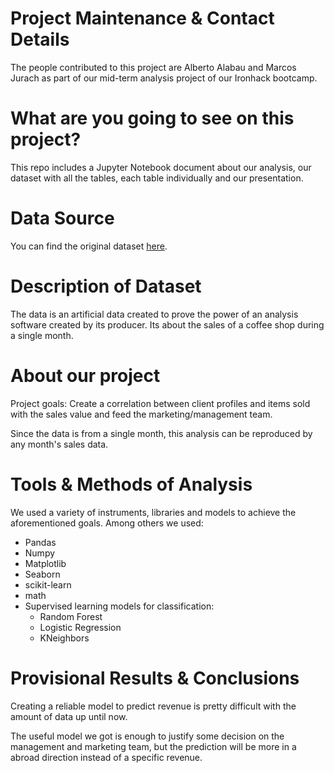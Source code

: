 <h1>Project Maintenance & Contact Details</h1>

The people contributed to this project are Alberto Alabau and Marcos Jurach as part of our mid-term analysis project of our Ironhack bootcamp.

<h1>What are you going to see on this project?</h1>

This repo includes a Jupyter Notebook document about our analysis, our dataset with all the tables, each table individually and our presentation.

<h1>Data Source</h1>

You can find the original dataset [here](https://www.kaggle.com/datasets/ylchang/coffee-shop-sample-data-1113?resource=download&select=sales_outlet.csv).

<h1>Description of Dataset</h1>

The data is an artificial data created to prove the power of an analysis software created by its producer. 
Its about the sales of a coffee shop during a single month.

<h1>About our project</h1>

Project goals: Create a correlation between client profiles and items sold with the sales value and feed the marketing/management team.
 
Since the data is from a single month, this analysis can be reproduced by any month's sales data.

<h1>Tools & Methods of Analysis</h1>

We used a variety of instruments, libraries and models to achieve the aforementioned goals. Among others we used: 
- Pandas
- Numpy
- Matplotlib
- Seaborn
- scikit-learn
- math
- Supervised learning models for classification:
  - Random Forest
  - Logistic Regression
  - KNeighbors

<h1>Provisional Results & Conclusions</h1>

Creating a reliable model to predict revenue is pretty difficult with the amount of data up until now.

The useful model we got is enough to justify some decision on the management and marketing team, but the prediction will be more in a abroad direction instead of a specific revenue. 